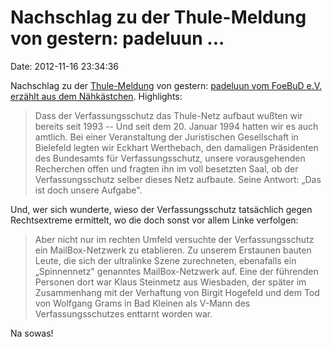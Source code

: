 Nachschlag zu der Thule-Meldung von gestern: padeluun \...
==========================================================

Date: 2012-11-16 23:34:36

Nachschlag zu der [Thule-Meldung](/?ts=ae5a07b6) von gestern: [padeluun
vom FoeBuD e.V. erzählt aus dem
Nähkästchen](http://www.foebud.org/datenschutz-buergerrechte/das-ist-doch-unsere-aufgabe).
Highlights:

> Dass der Verfassungsschutz das Thule-Netz aufbaut wußten wir bereits
> seit 1993 -- Und seit dem 20. Januar 1994 hatten wir es auch amtlich.
> Bei einer Veranstaltung der Juristischen Gesellschaft in Bielefeld
> legten wir Eckhart Werthebach, den damaligen Präsidenten des
> Bundesamts für Verfassungsschutz, unsere vorausgehenden Recherchen
> offen und fragten ihn im voll besetzten Saal, ob der Verfassungsschutz
> selber dieses Netz aufbaute. Seine Antwort: „Das ist doch unsere
> Aufgabe".

Und, wer sich wunderte, wieso der Verfassungsschutz tatsächlich gegen
Rechtsextreme ermittelt, wo die doch sonst vor allem Linke verfolgen:

> Aber nicht nur im rechten Umfeld versuchte der Verfassungsschutz ein
> MailBox-Netzwerk zu etablieren. Zu unserem Erstaunen bauten Leute, die
> sich der ultralinke Szene zurechneten, ebenafalls ein „Spinnennetz"
> genanntes MailBox-Netzwerk auf. Eine der führenden Personen dort war
> Klaus Steinmetz aus Wiesbaden, der später im Zusammenhang mit der
> Verhaftung von Birgit Hogefeld und dem Tod von Wolfgang Grams in Bad
> Kleinen als V-Mann des Verfassungsschutzes enttarnt worden war.

Na sowas!

